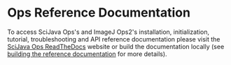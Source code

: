 # Ops Reference Documentation

To access SciJava Ops's and ImageJ Ops2's installation, initialization, tutorial, troubleshooting and API reference documentation please visit the [SciJava Ops ReadTheDocs](https://ops.scijava.org/en/latest/index.html) website or build the documentation locally (see [building the reference documentation](https://pyimagej.readthedocs.io/en/latest/Development.html#building-the-reference-documentation) for more details).
